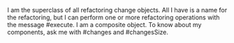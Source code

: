 I am the superclass of all refactoring change objects. 
All I have is a name for the refactoring, but I can perform one or more refactoring operations with the message #execute. 
I am a composite object. To know about my components, ask me with #changes and #changesSize. 